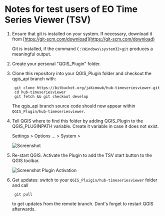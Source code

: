 # Notes for test users of EO Time Series Viewer (TSV)

1.  Ensure that git is installed on your system. If necessary, download it
from [https://git-scm.com/download](https://git-scm.com/download)

    Git is installed, if the command `C:\Windows\system32>git` produces a meaningful output.

2. Create your personal "QGIS_Plugin" folder.

3. Clone this repository into your QGIS_Plugin folder and checkout the qgis_api branch with:

        git clone https://bitbucket.org/jakimowb/hub-timeseriesviewer.git
        cd hub-timeseriesviewer
        git fetch && git checkout develop

    The qgis_api branch source code should now appear within `QGIS_Plugin/hub-timeseriesviewer`.

4. Tell QGIS where to find this folder by adding QGIS_Plugin to the QGIS_PLUGINPATH variable.
Create it variable in case it does not exist.

    Settings > Options ... > System >

    ![Screenshot](img/qgis_pluginpath.png "Screenshot QGIS_PLUGINPATH")

5. Re-start QGIS. Activate the Plugin to add the TSV start button
to the QGIS toolbar.

    ![Screenshot Plugin Activation](img/qgis_plugin_activation.png "Screenshot Plugin Activation")

6. Get updates: switch to your `QGIS_Pluigin/hub-timeseriesviewer` folder and call

        git pull

    to get updates from the remote branch. Dont's forget to restart QGIS afterwards.


